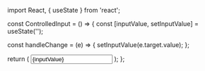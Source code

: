 import React, { useState } from 'react';

const ControlledInput = () => {
  const [inputValue, setInputValue] = useState('');

  const handleChange = (e) => {
    setInputValue(e.target.value);
  };

  return (
    <input type="text" value={inputValue} onChange={handleChange} />
  );
};
